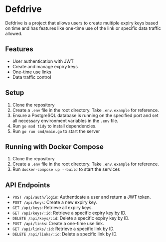 # Defdrive

Defdrive is a project that allows users to create multiple expiry keys based on time and has features like one-time use of the link or specific data traffic allowed.

## Features

- User authentication with JWT
- Create and manage expiry keys
- One-time use links
- Data traffic control

## Setup

1. Clone the repository
2. Create a `.env` file in the root directory. Take `.env.example` for reference.
3. Ensure a PostgreSQL database is running on the specified port and set all necessary environment variables in the `.env` file.
4. Run `go mod tidy` to install dependencies.
5. Run `go run cmd/main.go` to start the server

## Running with Docker Compose

1. Clone the repository
2. Create a `.env` file in the root directory. Take `.env.example` for reference.
3. Run `docker-compose up --build` to start the services

## API Endpoints

- `POST /api/auth/login`: Authenticate a user and return a JWT token.
- `POST /api/keys`: Create a new expiry key.
- `GET /api/keys`: Retrieve all expiry keys.
- `GET /api/keys/:id`: Retrieve a specific expiry key by ID.
- `DELETE /api/keys/:id`: Delete a specific expiry key by ID.
- `POST /api/links`: Create a one-time use link.
- `GET /api/links/:id`: Retrieve a specific link by ID.
- `DELETE /api/links/:id`: Delete a specific link by ID.
